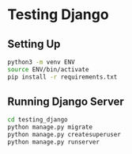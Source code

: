 # Testing Django

## Setting Up

```sh
python3 -m venv ENV
source ENV/bin/activate
pip install -r requirements.txt
```

## Running Django Server

```sh
cd testing_django
python manage.py migrate
python manage.py createsuperuser
python manage.py runserver
```
